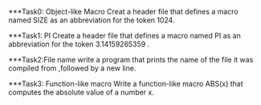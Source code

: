 ***Task0: Object-like Macro
   Creat a header file that defines a macro named SIZE as an abbreviation for the token 1024.

***Task1: PI
   Create a header file that defines a macro named PI as an abbreviation for the token 3.14159265359 .

***Task2:File name 
   write a program that prints the name of the file it was compiled from ,followed by a new line.

***Task3: Function-like macro
  Write a function-like macro ABS(x) that computes the absolute value of a number x.
